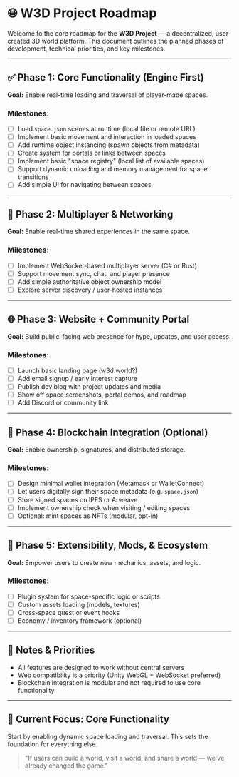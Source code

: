 # 🌐 W3D Project Roadmap

Welcome to the core roadmap for the **W3D Project** — a decentralized, user-created 3D world platform. This document outlines the planned phases of development, technical priorities, and key milestones.

---

## ✅ Phase 1: Core Functionality (Engine First)
**Goal:** Enable real-time loading and traversal of player-made spaces.

### Milestones:
- [ ] Load `space.json` scenes at runtime (local file or remote URL)
- [ ] Implement basic movement and interaction in loaded spaces
- [ ] Add runtime object instancing (spawn objects from metadata)
- [ ] Create system for portals or links between spaces
- [ ] Implement basic "space registry" (local list of available spaces)
- [ ] Support dynamic unloading and memory management for space transitions
- [ ] Add simple UI for navigating between spaces

---

## 🧪 Phase 2: Multiplayer & Networking
**Goal:** Enable real-time shared experiences in the same space.

### Milestones:
- [ ] Implement WebSocket-based multiplayer server (C# or Rust)
- [ ] Support movement sync, chat, and player presence
- [ ] Add simple authoritative object ownership model
- [ ] Explore server discovery / user-hosted instances

---

## 🌐 Phase 3: Website + Community Portal
**Goal:** Build public-facing web presence for hype, updates, and user access.

### Milestones:
- [ ] Launch basic landing page (w3d.world?)
- [ ] Add email signup / early interest capture
- [ ] Publish dev blog with project updates and media
- [ ] Show off space screenshots, portal demos, and roadmap
- [ ] Add Discord or community link

---

## 🔗 Phase 4: Blockchain Integration (Optional)
**Goal:** Enable ownership, signatures, and distributed storage.

### Milestones:
- [ ] Design minimal wallet integration (Metamask or WalletConnect)
- [ ] Let users digitally sign their space metadata (e.g. `space.json`)
- [ ] Store signed spaces on IPFS or Arweave
- [ ] Implement ownership check when visiting / editing spaces
- [ ] Optional: mint spaces as NFTs (modular, opt-in)

---

## 🧠 Phase 5: Extensibility, Mods, & Ecosystem
**Goal:** Empower users to create new mechanics, assets, and logic.

### Milestones:
- [ ] Plugin system for space-specific logic or scripts
- [ ] Custom assets loading (models, textures)
- [ ] Cross-space quest or event hooks
- [ ] Economy / inventory framework (optional)

---

## 📌 Notes & Priorities
- All features are designed to work without central servers
- Web compatibility is a priority (Unity WebGL + WebSocket preferred)
- Blockchain integration is modular and not required to use core functionality

---

## 🔄 Current Focus: Core Functionality
Start by enabling dynamic space loading and traversal. This sets the foundation for everything else.

> "If users can build a world, visit a world, and share a world — we've already changed the game."

